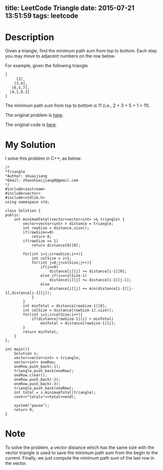 title: LeetCode Triangle
date: 2015-07-21 13:51:59
tags: leetcode
---

# Description
Given a triangle, find the minimum path sum from top to bottom. Each step you may move to adjacent numbers on the row below.

For example, given the following triangle

	[
	     [2],
	    [3,4],
	   [6,5,7],
	  [4,1,8,3]
	]
The minimum path sum from top to bottom is 11 (i.e., 2 + 3 + 5 + 1 = 11).

The original problem is [here](https://leetcode.com/problems/triangle/ "Problem").

The original code is [here](https://github.com/shuaijiang/LeetCode/blob/master/Triangle.cpp "Code").
<!--more-->

# My Solution
I solve this problem in C++, as below:

	/*
	*Triangle 
	*Author: shuaijiang
	*Email: zhaoshuaijiang8@gmail.com
	*/
	#include<iostream>
	#include<vector>
	#include<stdlib.h>
	using namespace std;
	
	class Solution {
	public:
	    int minimumTotal(vector<vector<int> >& triangle) {
	        vector<vector<int> > distance = triangle;
	        int rowSize = distance.size();
	        if(rowSize<=0)
	        	return 0;
	        if(rowSize == 1)
	        	return distance[0][0];
	        
	        for(int i=1;i<rowSize;i++){
	        	int colSize = i+1;
	        	for(int j=0;j<colSize;j++){
	        		if(j==0)
	        			distance[i][j] += distance[i-1][0];
					else if(j==colSize-1) 
	        			distance[i][j] += distance[i-1][j-1];
	        		else
	        			distance[i][j] += min(distance[i-1][j-1],distance[i-1][j]);
				}
	        }
	        int minTotal = distance[rowSize-1][0];
	        int colSize = distance[rowSize-1].size();
			for(int i=1;i<colSize;i++){
	        	if(distance[rowSize-1][i] < minTotal)
	        		minTotal = distance[rowSize-1][i];
	        }
	        return minTotal;
	    }
	};
	
	int main(){
		Solution s;
		vector<vector<int> > triangle;
		vector<int> oneRow;
		oneRow.push_back(-1);
		triangle.push_back(oneRow);
		oneRow.clear();
		oneRow.push_back(-2);
		oneRow.push_back(-3);
		triangle.push_back(oneRow);
		int total = s.minimumTotal(triangle);
		cout<<"total="<<total<<endl;
		
		system("pause");
		return 0;
	}


# Note
To solve the problem, a vector distance which has the same size with the vector triangle is used to save the minimum path sum from the begin to the current. Finally, we just compute the minimum path sum of the last row in the vector.  
